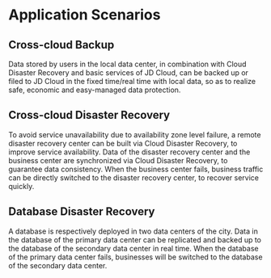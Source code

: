 # Application Scenarios
## Cross-cloud Backup
Data stored by users in the local data center, in combination with Cloud Disaster Recovery and basic services of JD Cloud, can be backed up or filed to JD Cloud in the fixed time/real time with local data, so as to realize safe, economic and easy-managed data protection.
## Cross-cloud Disaster Recovery
To avoid service unavailability due to availability zone level failure, a remote disaster recovery center can be built via Cloud Disaster Recovery, to improve service availability. Data of the disaster recovery center and the business center are synchronized via Cloud Disaster Recovery, to guarantee data consistency. When the business center fails, business traffic can be directly switched to the disaster recovery center, to recover service quickly.
## Database Disaster Recovery
A database is respectively deployed in two data centers of the city. Data in the database of the primary data center can be replicated and backed up to the database of the secondary data center in real time. When the database of the primary data center fails, businesses will be switched to the database of the secondary data center.
